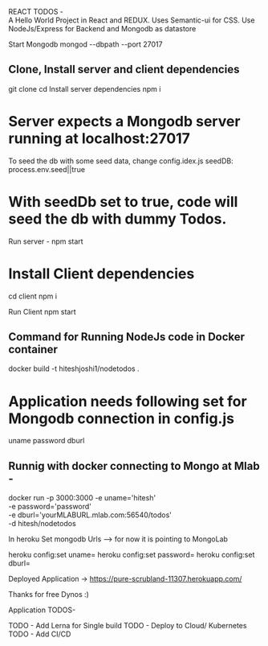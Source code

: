 REACT TODOS -   
A Hello World Project in React and REDUX.
Uses Semantic-ui for CSS.
Use NodeJs/Express for Backend and Mongodb as datastore

Start Mongodb
mongod --dbpath <yourdbpath> --port 27017

## Clone, Install server and client dependencies
git clone
cd <folderName>
Install server dependencies
npm i

# Server expects a Mongodb server running at localhost:27017

To seed the db with some seed data, change config.idex.js
   seedDB: process.env.seed||true

# With seedDb set to true, code will seed the db with dummy Todos.
Run server -
npm start

# Install Client dependencies
cd client
npm i

Run Client 
npm start


## Command for Running NodeJs code in Docker container
docker build -t  hiteshjoshi1/nodetodos .

# Application needs following set for Mongodb connection in config.js
uname
password
dburl


## Runnig with docker connecting to Mongo at Mlab -
docker run   -p 3000:3000 -e uname='hitesh' \
-e password='password' \
-e dburl='yourMLABURL.mlab.com:56540/todos' \
-d hitesh/nodetodos


In heroku Set mongodb Urls --> for now it is pointing to MongoLab

heroku config:set uname=<username>
heroku config:set password=<password>
heroku config:set dburl=<dburl>

Deployed Application -> 
https://pure-scrubland-11307.herokuapp.com/


Thanks for free Dynos :)

Application TODOS-

TODO - Add Lerna for Single build
TODO - Deploy to Cloud/ Kubernetes
TODO - Add CI/CD
